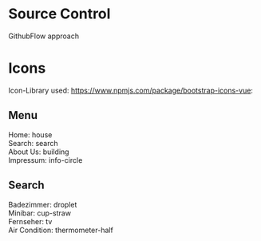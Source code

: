 # Source Control
GithubFlow approach

# Icons
Icon-Library used: https://www.npmjs.com/package/bootstrap-icons-vue: 

## Menu
Home: house  
Search: search  
About Us: building  
Impressum: info-circle

## Search 
Badezimmer: droplet  
Minibar: cup-straw  
Fernseher: tv  
Air Condition: thermometer-half